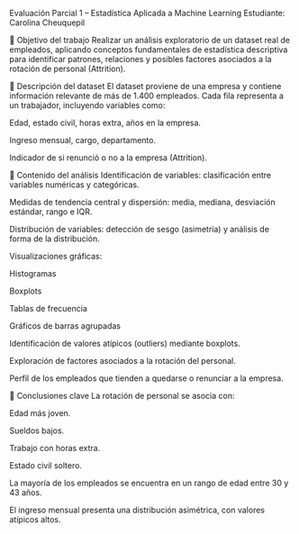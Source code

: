 Evaluación Parcial 1 – Estadística Aplicada a Machine Learning
Estudiante: Carolina Cheuquepil

🎯 Objetivo del trabajo
Realizar un análisis exploratorio de un dataset real de empleados, aplicando conceptos fundamentales de estadística descriptiva para identificar patrones, relaciones y posibles factores asociados a la rotación de personal (Attrition).

📂 Descripción del dataset
El dataset proviene de una empresa y contiene información relevante de más de 1.400 empleados. Cada fila representa a un trabajador, incluyendo variables como:

Edad, estado civil, horas extra, años en la empresa.

Ingreso mensual, cargo, departamento.

Indicador de si renunció o no a la empresa (Attrition).

🧪 Contenido del análisis
Identificación de variables: clasificación entre variables numéricas y categóricas.

Medidas de tendencia central y dispersión: media, mediana, desviación estándar, rango e IQR.

Distribución de variables: detección de sesgo (asimetría) y análisis de forma de la distribución.

Visualizaciones gráficas:

Histogramas

Boxplots

Tablas de frecuencia

Gráficos de barras agrupadas

Identificación de valores atípicos (outliers) mediante boxplots.

Exploración de factores asociados a la rotación del personal.

Perfil de los empleados que tienden a quedarse o renunciar a la empresa.

🧠 Conclusiones clave
La rotación de personal se asocia con:

Edad más joven.

Sueldos bajos.

Trabajo con horas extra.

Estado civil soltero.

La mayoría de los empleados se encuentra en un rango de edad entre 30 y 43 años.

El ingreso mensual presenta una distribución asimétrica, con valores atípicos altos.
